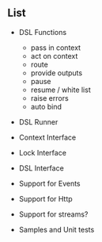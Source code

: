 
## List
- DSL Functions
    - pass in context
    - act on context
    - route
    - provide outputs
    - pause
    - resume / white list
    - raise errors
    - auto bind

- DSL Runner
- Context Interface
- Lock Interface
- DSL Interface
- Support for Events
- Support for Http
- Support for streams?

- Samples and Unit tests
